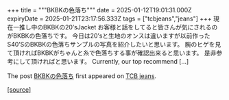 +++
title = """BKBKの色落ち"""
date = 2025-01-12T19:01:31.000Z
expiryDate = 2025-01-21T23:17:56.333Z
tags = ["tcbjeans","jeans"]
+++
現在一推し中のBKBKの20’sJacket お客様と話をしてると皆さんが気にされるのがBKBKの色落ちです。 今日は20’sと生地のオンスは違いますが以前作ったS40’SのBKBKの色落ちサンプルの写真を紹介したいと思います。 腕のヒゲを見て頂ければBKBKがちゃんと糸で色落ちする事が確認出来ると思います。 是非参考にして頂ければと思います。 Currently, our top recommend \[…\]

The post [BKBKの色落ち](http://tcbjeans.com/2025/01/13/50741) first appeared on [TCB jeans](http://tcbjeans.com).

[[source]](http://tcbjeans.com/2025/01/13/50741)
